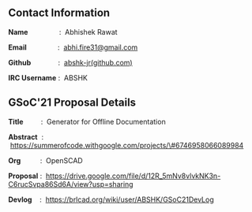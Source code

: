 ## Contact Information

**Name**                :  Abhishek Rawat

**Email**                :  <abhi.fire31@gmail.com>

**Github**              :
 [abshk-jr(github.com)](https://github.com/abshk-jr/)

**IRC Username** :  ABSHK

## GSoC'21 Proposal Details

**Title**         :  Generator for Offline Documentation

**Abstract**  :
 https://summerofcode.withgoogle.com/projects/\#6746958066089984

**Org**          :  OpenSCAD

**Proposal** :
 https://drive.google.com/file/d/12R_5mNv8vlvkNK3n-C6rucSvpa86Sd6A/view?usp=sharing

**Devlog**    :  https://brlcad.org/wiki/user/ABSHK/GSoC21DevLog
